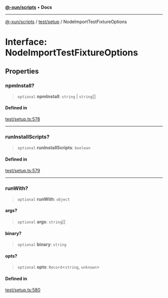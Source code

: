 [**@-xun/scripts**](../../../README.md) • **Docs**

***

[@-xun/scripts](../../../README.md) / [test/setup](../README.md) / NodeImportTestFixtureOptions

# Interface: NodeImportTestFixtureOptions

## Properties

### npmInstall?

> `optional` **npmInstall**: `string` \| `string`[]

#### Defined in

[test/setup.ts:578](https://github.com/Xunnamius/xscripts/blob/98c638c52caf3664112e7ea66eccd36ad205df77/test/setup.ts#L578)

***

### runInstallScripts?

> `optional` **runInstallScripts**: `boolean`

#### Defined in

[test/setup.ts:579](https://github.com/Xunnamius/xscripts/blob/98c638c52caf3664112e7ea66eccd36ad205df77/test/setup.ts#L579)

***

### runWith?

> `optional` **runWith**: `object`

#### args?

> `optional` **args**: `string`[]

#### binary?

> `optional` **binary**: `string`

#### opts?

> `optional` **opts**: `Record`\<`string`, `unknown`\>

#### Defined in

[test/setup.ts:580](https://github.com/Xunnamius/xscripts/blob/98c638c52caf3664112e7ea66eccd36ad205df77/test/setup.ts#L580)
